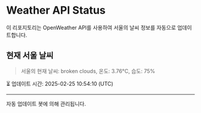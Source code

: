 
# Weather API Status

이 리포지토리는 OpenWeather API를 사용하여 서울의 날씨 정보를 자동으로 업데이트합니다.

## 현재 서울 날씨
> 서울의 현재 날씨: broken clouds, 온도: 3.76°C, 습도: 75%

⏳ 업데이트 시간: 2025-02-25 10:54:10 (UTC)

---
자동 업데이트 봇에 의해 관리됩니다.
